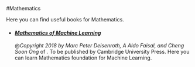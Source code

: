 #Mathematics

Here you can find useful books for Mathematics.

- #### ***[Mathematics of Machine Learning](https://mml-book.github.io/)***

  @*Copyright 2018 by Marc Peter Deisenroth, A Aldo Faisal, and Cheng Soon Ong* of *.* To be published by Cambridge University Press. Here you can learn Mathematics foundation for Machine Learning.


